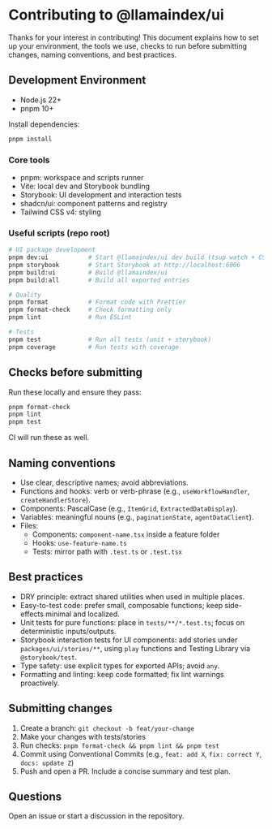 # Contributing to @llamaindex/ui

Thanks for your interest in contributing! This document explains how to set up your environment, the tools we use, checks to run before submitting changes, naming conventions, and best practices.

## Development Environment

- Node.js 22+
- pnpm 10+

Install dependencies:

```bash
pnpm install
```

### Core tools
- pnpm: workspace and scripts runner
- Vite: local dev and Storybook bundling
- Storybook: UI development and interaction tests
- shadcn/ui: component patterns and registry
- Tailwind CSS v4: styling

### Useful scripts (repo root)

```bash
# UI package development
pnpm dev:ui           # Start @llamaindex/ui dev build (tsup watch + CSS)
pnpm storybook        # Start Storybook at http://localhost:6006
pnpm build:ui         # Build @llamaindex/ui
pnpm build:all        # Build all exported entries

# Quality
pnpm format           # Format code with Prettier
pnpm format-check     # Check formatting only
pnpm lint             # Run ESLint

# Tests
pnpm test             # Run all tests (unit + storybook)
pnpm coverage         # Run tests with coverage
```

## Checks before submitting

Run these locally and ensure they pass:

```bash
pnpm format-check
pnpm lint
pnpm test
```

CI will run these as well.

## Naming conventions

- Use clear, descriptive names; avoid abbreviations.
- Functions and hooks: verb or verb-phrase (e.g., `useWorkflowHandler`, `createHandlerStore`).
- Components: PascalCase (e.g., `ItemGrid`, `ExtractedDataDisplay`).
- Variables: meaningful nouns (e.g., `paginationState`, `agentDataClient`).
- Files:
  - Components: `component-name.tsx` inside a feature folder
  - Hooks: `use-feature-name.ts`
  - Tests: mirror path with `.test.ts` or `.test.tsx`

## Best practices

- DRY principle: extract shared utilities when used in multiple places.
- Easy-to-test code: prefer small, composable functions; keep side-effects minimal and localized.
- Unit tests for pure functions: place in `tests/**/*.test.ts`; focus on deterministic inputs/outputs.
- Storybook interaction tests for UI components: add stories under `packages/ui/stories/**`, using `play` functions and Testing Library via `@storybook/test`.
- Type safety: use explicit types for exported APIs; avoid `any`.
- Formatting and linting: keep code formatted; fix lint warnings proactively.

## Submitting changes

1. Create a branch: `git checkout -b feat/your-change`
2. Make your changes with tests/stories
3. Run checks: `pnpm format-check && pnpm lint && pnpm test`
4. Commit using Conventional Commits (e.g., `feat: add X`, `fix: correct Y`, `docs: update Z`)
5. Push and open a PR. Include a concise summary and test plan.

## Questions

Open an issue or start a discussion in the repository.
